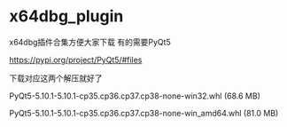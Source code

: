 # x64dbg_plugin
x64dbg插件合集方便大家下载
有的需要PyQt5

https://pypi.org/project/PyQt5/#files

下载对应这两个解压就好了

PyQt5-5.10.1-5.10.1-cp35.cp36.cp37.cp38-none-win32.whl (68.6 MB) 

PyQt5-5.10.1-5.10.1-cp35.cp36.cp37.cp38-none-win_amd64.whl (81.0 MB)
